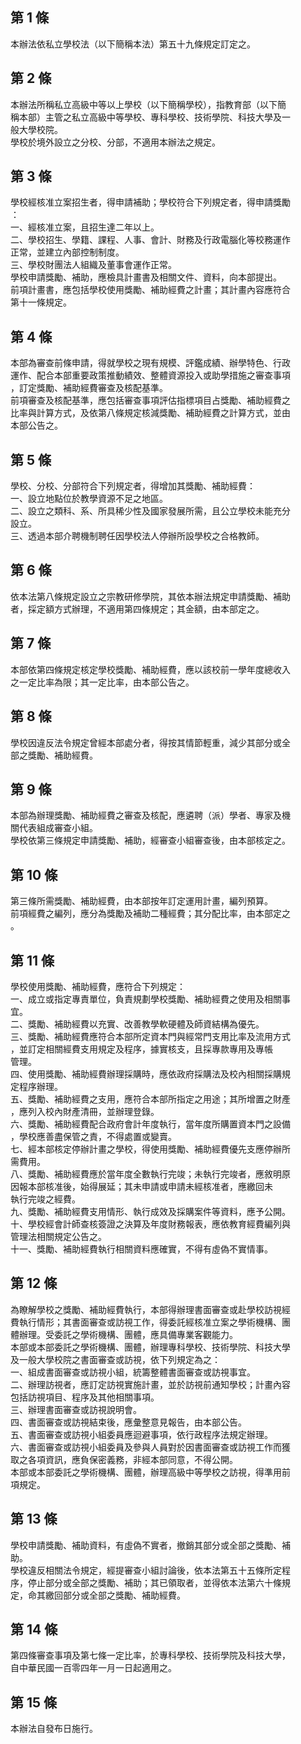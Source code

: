 第 1 條
-------
本辦法依私立學校法（以下簡稱本法）第五十九條規定訂定之。

第 2 條
-------
本辦法所稱私立高級中等以上學校（以下簡稱學校），指教育部（以下簡  
稱本部）主管之私立高級中等學校、專科學校、技術學院、科技大學及一  
般大學校院。  
學校於境外設立之分校、分部，不適用本辦法之規定。

第 3 條
-------
學校經核准立案招生者，得申請補助；學校符合下列規定者，得申請獎勵  
：  
一、經核准立案，且招生達二年以上。  
二、學校招生、學籍、課程、人事、會計、財務及行政電腦化等校務運作  
    正常，並建立內部控制制度。  
三、學校財團法人組織及董事會運作正常。  
學校申請獎勵、補助，應檢具計畫書及相關文件、資料，向本部提出。  
前項計畫書，應包括學校使用獎勵、補助經費之計畫；其計畫內容應符合  
第十一條規定。

第 4 條
-------
本部為審查前條申請，得就學校之現有規模、評鑑成績、辦學特色、行政  
運作、配合本部重要政策推動績效、整體資源投入或助學措施之審查事項  
，訂定獎勵、補助經費審查及核配基準。  
前項審查及核配基準，應包括審查事項評估指標項目占獎勵、補助經費之  
比率與計算方式，及依第八條規定核減獎勵、補助經費之計算方式，並由  
本部公告之。

第 5 條
-------
學校、分校、分部符合下列規定者，得增加其獎勵、補助經費：  
一、設立地點位於教學資源不足之地區。  
二、設立之類科、系、所具稀少性及國家發展所需，且公立學校未能充分  
    設立。  
三、透過本部介聘機制聘任因學校法人停辦所設學校之合格教師。

第 6 條
-------
依本法第八條規定設立之宗教研修學院，其依本辦法規定申請獎勵、補助  
者，採定額方式辦理，不適用第四條規定；其金額，由本部定之。

第 7 條
-------
本部依第四條規定核定學校獎勵、補助經費，應以該校前一學年度總收入  
之一定比率為限；其一定比率，由本部公告之。

第 8 條
-------
學校因違反法令規定曾經本部處分者，得按其情節輕重，減少其部分或全  
部之獎勵、補助經費。

第 9 條
-------
本部為辦理獎勵、補助經費之審查及核配，應遴聘（派）學者、專家及機  
關代表組成審查小組。  
學校依第三條規定申請獎勵、補助，經審查小組審查後，由本部核定之。

第 10 條
--------
第三條所需獎勵、補助經費，由本部按年訂定運用計畫，編列預算。  
前項經費之編列，應分為獎勵及補助二種經費；其分配比率，由本部定之  
。

第 11 條
--------
學校使用獎勵、補助經費，應符合下列規定：  
一、成立或指定專責單位，負責規劃學校獎勵、補助經費之使用及相關事  
    宜。  
二、獎勵、補助經費以充實、改善教學軟硬體及師資結構為優先。  
三、獎勵、補助經費應符合本部所定資本門與經常門支用比率及流用方式  
    ，並訂定相關經費支用規定及程序，據實核支，且採專款專用及專帳  
    管理。  
四、使用獎勵、補助經費辦理採購時，應依政府採購法及校內相關採購規  
    定程序辦理。  
五、獎勵、補助經費之支用，應符合本部所指定之用途；其所增置之財產  
    ，應列入校內財產清冊，並辦理登錄。  
六、獎勵、補助經費配合政府會計年度執行，當年度所購置資本門之設備  
    ，學校應善盡保管之責，不得處置或變賣。  
七、經本部核定停辦計畫之學校，得使用獎勵、補助經費優先支應停辦所  
    需費用。  
八、獎勵、補助經費應於當年度全數執行完竣；未執行完竣者，應敘明原  
    因報本部核准後，始得展延；其未申請或申請未經核准者，應繳回未  
    執行完竣之經費。  
九、獎勵、補助經費支用情形、執行成效及採購案件等資料，應予公開。  
十、學校經會計師查核簽證之決算及年度財務報表，應依教育經費編列與  
    管理法相關規定公告之。  
十一、獎勵、補助經費執行相關資料應確實，不得有虛偽不實情事。

第 12 條
--------
為瞭解學校之獎勵、補助經費執行，本部得辦理書面審查或赴學校訪視經  
費執行情形；其書面審查或訪視工作，得委託經核准立案之學術機構、團  
體辦理。受委託之學術機構、團體，應具備專業客觀能力。  
本部或本部委託之學術機構、團體，辦理專科學校、技術學院、科技大學  
及一般大學校院之書面審查或訪視，依下列規定為之：  
一、組成書面審查或訪視小組，統籌整體書面審查或訪視事宜。  
二、辦理訪視者，應訂定訪視實施計畫，並於訪視前通知學校；計畫內容  
    包括訪視項目、程序及其他相關事項。  
三、辦理書面審查或訪視說明會。  
四、書面審查或訪視結束後，應彙整意見報告，由本部公告。  
五、書面審查或訪視小組委員應迴避事項，依行政程序法規定辦理。  
六、書面審查或訪視小組委員及參與人員對於因書面審查或訪視工作而獲  
    取之各項資訊，應負保密義務，非經本部同意，不得公開。  
本部或本部委託之學術機構、團體，辦理高級中等學校之訪視，得準用前  
項規定。

第 13 條
--------
學校申請獎勵、補助資料，有虛偽不實者，撤銷其部分或全部之獎勵、補  
助。  
學校違反相關法令規定，經提審查小組討論後，依本法第五十五條所定程  
序，停止部分或全部之獎勵、補助；其已領取者，並得依本法第六十條規  
定，命其繳回部分或全部之獎勵、補助經費。

第 14 條
--------
第四條審查事項及第七條一定比率，於專科學校、技術學院及科技大學，  
自中華民國一百零四年一月一日起適用之。

第 15 條
--------
本辦法自發布日施行。


